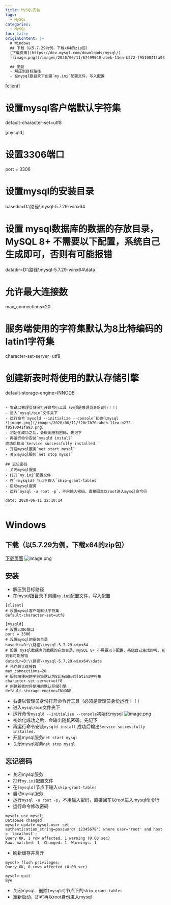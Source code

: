 ```yaml
---
title: MySQL安装
tags:
  - MySQL
categories:
  - MySQL
toc: false
originContent: |+
  # Windows
  ## 下载（以5.7.29为例，下载x64的zip包）
  [下载页面](https://dev.mysql.com/downloads/mysql/)
  ![image.png](/images/2020/06/11/67499040-abeb-11ea-b272-f9510041fa93.png)

  ## 安装
  - 解压到目标路径
  - 在mysql跟目录下创建`my.ini`配置文件，写入配置
  ```
  [client]
  # 设置mysql客户端默认字符集
  default-character-set=utf8
   
  [mysqld]
  # 设置3306端口
  port = 3306
  # 设置mysql的安装目录
  basedir=D:\\路径\\mysql-5.7.29-winx64
  # 设置 mysql数据库的数据的存放目录，MySQL 8+ 不需要以下配置，系统自己生成即可，否则有可能报错
  datadir=D:\\路径\\mysql-5.7.29-winx64\\data
  # 允许最大连接数
  max_connections=20
  # 服务端使用的字符集默认为8比特编码的latin1字符集
  character-set-server=utf8
  # 创建新表时将使用的默认存储引擎
  default-storage-engine=INNODB
  ```

  - 右键以管理员身份打开命令行工具（必须是管理员身份运行！！）
  - 进入`mysql/bin`文件夹下
  - 运行命令`mysqld --initialize --console`初始化mysql
  ![image.png](/images/2020/06/11/f20c7b70-abeb-11ea-b272-f9510041fa93.png)
  - 初始化成功之后，会输出随机密码，先记下
  - 再运行命令安装`mysqld install`
  成功后输出`Service successfully installed.`
  - 开启mysql服务`net start mysql`
  - 关闭mysql服务`net stop mysql`

  ## 忘记密码
  - 关闭mysql服务
  - 打开`my.ini`配置文件
  - 在`[mysqld]`节点下输入`skip-grant-tables`
  - 启动mysql服务
  - 运行`mysql -u root -p`，不用输入密码，直接回车以root进入mysql命令行

date: 2020-06-11 22:10:14
---
```



# Windows
## 下载（以5.7.29为例，下载x64的zip包）
[下载页面](https://dev.mysql.com/downloads/mysql/)
![image.png](/images/2020/06/11/67499040-abeb-11ea-b272-f9510041fa93.png)

## 安装
- 解压到目标路径
- 在mysql跟目录下创建`my.ini`配置文件，写入配置
```
[client]
# 设置mysql客户端默认字符集
default-character-set=utf8
 
[mysqld]
# 设置3306端口
port = 3306
# 设置mysql的安装目录
basedir=D:\\路径\\mysql-5.7.29-winx64
# 设置 mysql数据库的数据的存放目录，MySQL 8+ 不需要以下配置，系统自己生成即可，否则有可能报错
datadir=D:\\路径\\mysql-5.7.29-winx64\\data
# 允许最大连接数
max_connections=20
# 服务端使用的字符集默认为8比特编码的latin1字符集
character-set-server=utf8
# 创建新表时将使用的默认存储引擎
default-storage-engine=INNODB
```

- 右键以管理员身份打开命令行工具（必须是管理员身份运行！！）
- 进入`mysql/bin`文件夹下
- 运行命令`mysqld --initialize --console`初始化mysql
![image.png](/images/2020/06/11/f20c7b70-abeb-11ea-b272-f9510041fa93.png)
- 初始化成功之后，会输出随机密码，先记下
- 再运行命令安装`mysqld install`
成功后输出`Service successfully installed.`
- 开启mysql服务`net start mysql`
- 关闭mysql服务`net stop mysql`

## 忘记密码
- 关闭mysql服务
- 打开`my.ini`配置文件
- 在`[mysqld]`节点下输入`skip-grant-tables`
- 启动mysql服务
- 运行`mysql -u root -p`，不用输入密码，直接回车以root进入mysql命令行
- 运行命令修改密码
```
mysql> use mysql;
Database changed
mysql> update mysql.user set authentication_string=password('12345678') where user='root' and host = 'localhost';
Query OK, 1 row affected, 1 warning (0.00 sec)
Rows matched: 1  Changed: 1  Warnings: 1
```
- 刷新缓存并离开
```
mysql> flush privileges;
Query OK, 0 rows affected (0.00 sec)

mysql> quit
Bye
```
- 关闭mysql、删除`[mysqld]`节点下的`skip-grant-tables`
- 重新启动，即可再以root身份进入mysql

